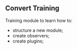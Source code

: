 ## Convert Training

Training module to learn how to:

- structure a new module;
- create observers;
- create plugins;
